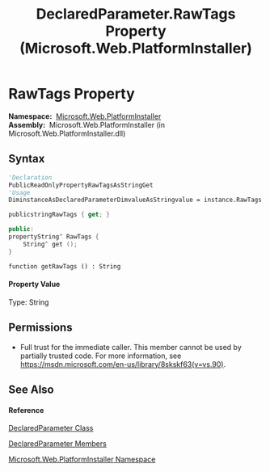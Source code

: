 ﻿---
title: DeclaredParameter.RawTags Property  (Microsoft.Web.PlatformInstaller)
TOCTitle: RawTags Property
ms:assetid: P:Microsoft.Web.PlatformInstaller.DeclaredParameter.RawTags
ms:mtpsurl: https://msdn.microsoft.com/en-us/library/microsoft.web.platforminstaller.declaredparameter.rawtags(v=VS.90)
ms:contentKeyID: 46408413
ms.date: 05/02/2012
mtps_version: v=VS.90
f1_keywords:
- Microsoft.Web.PlatformInstaller.DeclaredParameter.get_RawTags
- Microsoft.Web.PlatformInstaller.DeclaredParameter.RawTags
dev_langs:
- CSharp
- JScript
- VB
- c++
api_location:
- Microsoft.Web.PlatformInstaller.dll
api_name:
- Microsoft.Web.PlatformInstaller.DeclaredParameter.get_RawTags
- Microsoft.Web.PlatformInstaller.DeclaredParameter.RawTags
api_type:
- Managed
topic_type:
- apiref
- kbSyntax
product_family_name: VS
ROBOTS: INDEX,FOLLOW
---

# RawTags Property

**Namespace:**  [Microsoft.Web.PlatformInstaller](microsoft-web-platforminstaller-namespace.md)  
**Assembly:**  Microsoft.Web.PlatformInstaller (in Microsoft.Web.PlatformInstaller.dll)

## Syntax

``` vb
'Declaration
PublicReadOnlyPropertyRawTagsAsStringGet
'Usage
DiminstanceAsDeclaredParameterDimvalueAsStringvalue = instance.RawTags
```

``` csharp
publicstringRawTags { get; }
```

``` c++
public:
propertyString^ RawTags {
    String^ get ();
}
```

``` jscript
function getRawTags () : String
```

#### Property Value

Type: String  

## Permissions

  - Full trust for the immediate caller. This member cannot be used by partially trusted code. For more information, see <https://msdn.microsoft.com/en-us/library/8skskf63(v=vs.90)>.

## See Also

#### Reference

[DeclaredParameter Class](declaredparameter-class-microsoft-web-platforminstaller.md)

[DeclaredParameter Members](declaredparameter-members-microsoft-web-platforminstaller.md)

[Microsoft.Web.PlatformInstaller Namespace](microsoft-web-platforminstaller-namespace.md)

